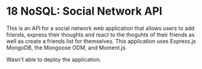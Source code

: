 # 18 NoSQL: Social Network API

This is an API for a social network web application that allows users to add friends, express their thoughts and react to the thoguhts of their friends as well as create a friends list for themselves. This application uses Express.js MongoDB, the Mongoose ODM, and Moment.js.

Wasn't able to deploy the application.